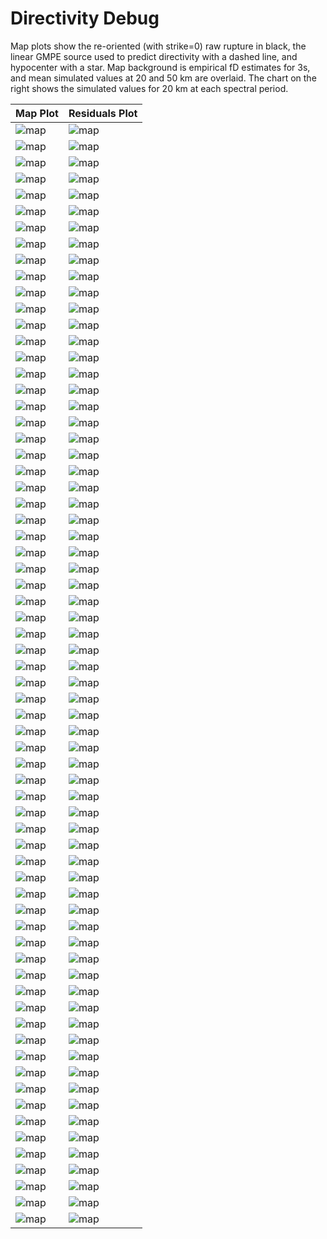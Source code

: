 # Directivity Debug

Map plots show the re-oriented (with strike=0) raw rupture in black, the linear GMPE source used to predict directivity with a dashed line, and hypocenter with a star. Map background is empirical fD estimates for 3s, and mean simulated values at 20 and 50 km are overlaid. The chart on the right shows the simulated values for 20 km at each spectral period.

| Map Plot | Residuals Plot |
|-----|-----|
| ![map](event_129323_map.png) | ![map](event_129323_residuals.png) |
| ![map](event_678859_map.png) | ![map](event_678859_residuals.png) |
| ![map](event_777596_map.png) | ![map](event_777596_residuals.png) |
| ![map](event_816860_map.png) | ![map](event_816860_residuals.png) |
| ![map](event_852011_map.png) | ![map](event_852011_residuals.png) |
| ![map](event_930699_map.png) | ![map](event_930699_residuals.png) |
| ![map](event_980676_map.png) | ![map](event_980676_residuals.png) |
| ![map](event_1005211_map.png) | ![map](event_1005211_residuals.png) |
| ![map](event_1022582_map.png) | ![map](event_1022582_residuals.png) |
| ![map](event_1089854_map.png) | ![map](event_1089854_residuals.png) |
| ![map](event_1215525_map.png) | ![map](event_1215525_residuals.png) |
| ![map](event_1254414_map.png) | ![map](event_1254414_residuals.png) |
| ![map](event_1282751_map.png) | ![map](event_1282751_residuals.png) |
| ![map](event_1316021_map.png) | ![map](event_1316021_residuals.png) |
| ![map](event_1372995_map.png) | ![map](event_1372995_residuals.png) |
| ![map](event_1405820_map.png) | ![map](event_1405820_residuals.png) |
| ![map](event_1514180_map.png) | ![map](event_1514180_residuals.png) |
| ![map](event_1614294_map.png) | ![map](event_1614294_residuals.png) |
| ![map](event_1683516_map.png) | ![map](event_1683516_residuals.png) |
| ![map](event_1784623_map.png) | ![map](event_1784623_residuals.png) |
| ![map](event_1841376_map.png) | ![map](event_1841376_residuals.png) |
| ![map](event_1932507_map.png) | ![map](event_1932507_residuals.png) |
| ![map](event_1962780_map.png) | ![map](event_1962780_residuals.png) |
| ![map](event_1995317_map.png) | ![map](event_1995317_residuals.png) |
| ![map](event_2020882_map.png) | ![map](event_2020882_residuals.png) |
| ![map](event_2078347_map.png) | ![map](event_2078347_residuals.png) |
| ![map](event_2087906_map.png) | ![map](event_2087906_residuals.png) |
| ![map](event_2186355_map.png) | ![map](event_2186355_residuals.png) |
| ![map](event_2197196_map.png) | ![map](event_2197196_residuals.png) |
| ![map](event_2216991_map.png) | ![map](event_2216991_residuals.png) |
| ![map](event_2244814_map.png) | ![map](event_2244814_residuals.png) |
| ![map](event_2247321_map.png) | ![map](event_2247321_residuals.png) |
| ![map](event_2294788_map.png) | ![map](event_2294788_residuals.png) |
| ![map](event_2309728_map.png) | ![map](event_2309728_residuals.png) |
| ![map](event_2500387_map.png) | ![map](event_2500387_residuals.png) |
| ![map](event_2554569_map.png) | ![map](event_2554569_residuals.png) |
| ![map](event_2635255_map.png) | ![map](event_2635255_residuals.png) |
| ![map](event_2645195_map.png) | ![map](event_2645195_residuals.png) |
| ![map](event_2748025_map.png) | ![map](event_2748025_residuals.png) |
| ![map](event_2770035_map.png) | ![map](event_2770035_residuals.png) |
| ![map](event_2896812_map.png) | ![map](event_2896812_residuals.png) |
| ![map](event_2949414_map.png) | ![map](event_2949414_residuals.png) |
| ![map](event_3046268_map.png) | ![map](event_3046268_residuals.png) |
| ![map](event_3105842_map.png) | ![map](event_3105842_residuals.png) |
| ![map](event_3204274_map.png) | ![map](event_3204274_residuals.png) |
| ![map](event_3287415_map.png) | ![map](event_3287415_residuals.png) |
| ![map](event_3287976_map.png) | ![map](event_3287976_residuals.png) |
| ![map](event_3299477_map.png) | ![map](event_3299477_residuals.png) |
| ![map](event_3331754_map.png) | ![map](event_3331754_residuals.png) |
| ![map](event_3386167_map.png) | ![map](event_3386167_residuals.png) |
| ![map](event_3442844_map.png) | ![map](event_3442844_residuals.png) |
| ![map](event_3652887_map.png) | ![map](event_3652887_residuals.png) |
| ![map](event_3691514_map.png) | ![map](event_3691514_residuals.png) |
| ![map](event_3845786_map.png) | ![map](event_3845786_residuals.png) |
| ![map](event_3865474_map.png) | ![map](event_3865474_residuals.png) |
| ![map](event_3960496_map.png) | ![map](event_3960496_residuals.png) |
| ![map](event_4041628_map.png) | ![map](event_4041628_residuals.png) |
| ![map](event_4055785_map.png) | ![map](event_4055785_residuals.png) |
| ![map](event_4182545_map.png) | ![map](event_4182545_residuals.png) |
| ![map](event_4221625_map.png) | ![map](event_4221625_residuals.png) |
| ![map](event_4393774_map.png) | ![map](event_4393774_residuals.png) |
| ![map](event_4419227_map.png) | ![map](event_4419227_residuals.png) |
| ![map](event_4493673_map.png) | ![map](event_4493673_residuals.png) |
| ![map](event_4501426_map.png) | ![map](event_4501426_residuals.png) |
| ![map](event_4534275_map.png) | ![map](event_4534275_residuals.png) |
| ![map](event_4591819_map.png) | ![map](event_4591819_residuals.png) |
| ![map](event_4630825_map.png) | ![map](event_4630825_residuals.png) |
| ![map](event_4633475_map.png) | ![map](event_4633475_residuals.png) |

